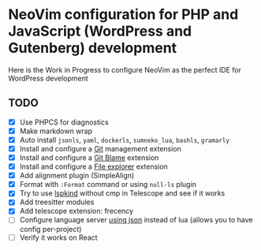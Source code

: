 # NeoVim configuration for PHP and JavaScript (WordPress and Gutenberg) development

Here is the Work in Progress to configure NeoVim as the perfect IDE for WordPress development

## TODO

- [x] Use PHPCS for diagnostics
- [x] Make markdown wrap
- [x] Auto install `jsonls`, `yaml`, `dockerls`, `sumneko_lua`, `bashls`, `gramarly`
- [x] Install and configure a [Git](https://github.com/TimUntersberger/neogit) management extension
- [x] Install and configure a [Git Blame](https://github.com/f-person/git-blame.nvim) extension
- [x] Install and configure a [File explorer](https://github.com/kyazdani42/nvim-tree.lua) extension
- [x] Add alignment plugin (SimpleAlign)
- [x] Format with `:Format` command or using `null-ls` plugin
- [x] Try to use [lspkind](https://github.com/onsails/lspkind-nvim) without cmp in Telescope and see if it works
- [x] Add treesitter modules
- [x] Add telescope extension: frecency
- [ ] Configure language server [using json](https://github.com/tamago324/nlsp-settings.nvim) instead of lua (allows you to have config per-project)
- [ ] Verify it works on React
